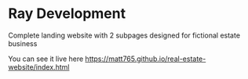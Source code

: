 # Ray Development

Complete landing website with 2 subpages designed for fictional estate business

You can see it live here https://matt765.github.io/real-estate-website/index.html